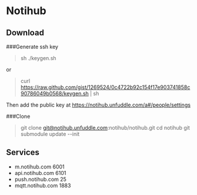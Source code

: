 Notihub
===========================

Download
---------------------------

###Generate ssh key

>	sh ./keygen.sh

or

>	curl https://raw.github.com/gist/1269524/0c4722b92c154f17e903741858c90786049b0568/keygen.sh | sh

Then add the public key at https://notihub.unfuddle.com/a#/people/settings

###Clone 
>	git clone git@notihub.unfuddle.com:notihub/notihub.git
>	cd notihub
>	git submodule update --init


Services
---------------------------

*	m.notihub.com 6001
*	api.notihub.com 6101
*	push.notihub.com 25
*	mqtt.notihub.com 1883

